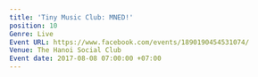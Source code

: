 ```yaml
---
title: 'Tiny Music Club: MNED!'
position: 10
Genre: Live
Event URL: https://www.facebook.com/events/1890190454531074/
Venue: The Hanoi Social Club
Event date: 2017-08-08 07:00:00 +07:00
---
```


